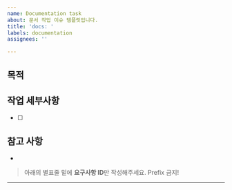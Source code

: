```yaml
---
name: Documentation task
about: 문서 작업 이슈 템플릿입니다.
title: 'docs: '
labels: documentation
assignees: ''

---
```


## 목적
> 

## 작업 세부사항
- [ ] 

## 참고 사항
-

> 아래의 별표줄 밑에  **요구사항 ID**만 작성해주세요. Prefix 금지!

********************
